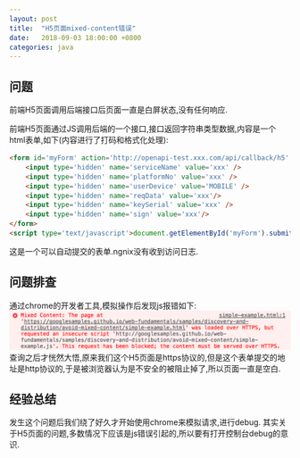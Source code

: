 ```yaml
---
layout: post
title:  "H5页面mixed-content错误"
date:   2018-09-03 18:00:00 +0800
categories: java
---
```


## 问题

前端H5页面调用后端接口后页面一直是白屏状态,没有任何响应.

前端H5页面通过JS调用后端的一个接口,接口返回字符串类型数据,内容是一个html表单,如下(内容进行了打码和格式化处理):

```html
<form id='myForm' action='http://openapi-test.xxx.com/api/callback/h5' method='post'>
    <input type='hidden' name='serviceName' value='xxx' />
    <input type='hidden' name='platformNo' value='xxx' />
    <input type='hidden' name='userDevice' value='MOBILE' />
    <input type='hidden' name='reqData' value='xxx'/>
    <input type='hidden' name='keySerial' value='xxx' />
    <input type='hidden' name='sign' value='xxx'/>
</form>
<script type='text/javascript'>document.getElementById('myForm').submit();</script>
```

这是一个可以自动提交的表单.ngnix没有收到访问日志.

## 问题排查

通过chrome的开发者工具,模拟操作后发现js报错如下:
![mixed content error](/assets/mixed-content-error.png)
查询之后才恍然大悟,原来我们这个H5页面是https协议的,但是这个表单提交的地址是http协议的,于是被浏览器认为是不安全的被阻止掉了,所以页面一直是空白.

## 经验总结

发生这个问题后我们绕了好久才开始使用chrome来模拟请求,进行debug.
其实关于H5页面的问题,多数情况下应该是js错误引起的,所以要有打开控制台debug的意识.